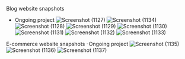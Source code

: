 Blog website snapshots
- Ongoing project
![Screenshot (1127)](https://user-images.githubusercontent.com/83790746/162563292-c8fdcfe5-a270-412b-9612-7459056feb5e.png)
![Screenshot (1134)](https://user-images.githubusercontent.com/83790746/162563297-550d5821-9796-41f3-88c4-250fd4c940b8.png)
![Screenshot (1128)](https://user-images.githubusercontent.com/83790746/162563298-4de1ca32-e201-481b-b4ff-721054fbe8f1.png)
![Screenshot (1129)](https://user-images.githubusercontent.com/83790746/162563299-7239edf5-b831-4f2b-ae43-2ed4c2ecbe5e.png)
![Screenshot (1130)](https://user-images.githubusercontent.com/83790746/162563300-02a10d81-01aa-4ccc-8445-b5269fcf4a2b.png)
![Screenshot (1131)](https://user-images.githubusercontent.com/83790746/162563301-a9e16ac7-e6ce-4469-b252-48d9ba7f02f7.png)
![Screenshot (1132)](https://user-images.githubusercontent.com/83790746/162563302-339b89cc-d8b3-47d2-bd81-01283225f676.png)
![Screenshot (1133)](https://user-images.githubusercontent.com/83790746/162563303-cd85a6a2-caea-40e6-a5a9-459e134694e2.png)


E-commerce website snapshots
-Ongoing project
![Screenshot (1135)](https://user-images.githubusercontent.com/83790746/162563473-7dd8152a-44b2-44a9-b047-fa76e004300b.png)
![Screenshot (1136)](https://user-images.githubusercontent.com/83790746/162563477-9f53c8ae-1818-4dd8-8a78-6005728445ac.png)
![Screenshot (1137)](https://user-images.githubusercontent.com/83790746/162563479-012e8733-d2f8-4697-842b-d291d9814330.png)
